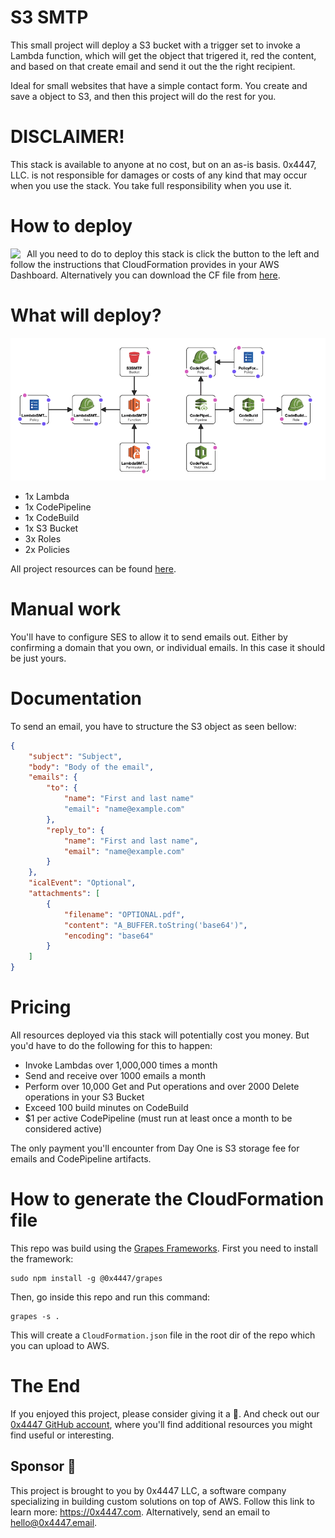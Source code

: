 # S3 SMTP

This small project will deploy a S3 bucket with a trigger set to invoke a Lambda function, which will get the object that trigered it, red the content, and based on that create email and send it out the the right recipient. 

Ideal for small websites that have a simple contact form. You create and save a object to S3, and then this project will do the rest for you.

# DISCLAIMER!

This stack is available to anyone at no cost, but on an as-is basis. 0x4447, LLC. is not responsible for damages or costs of any kind that may occur when you use the stack. You take full responsibility when you use it.

# How to deploy

<a target="_blank" href="https://console.aws.amazon.com/cloudformation/home#/stacks/new?stackName=zer0x4447-SMTP&templateURL=https://s3.amazonaws.com/0x4447-drive-cloudformation/SMTP.json">
<img align="left" style="float: left; margin: 0 10px 0 0;" src="https://s3.amazonaws.com/cloudformation-examples/cloudformation-launch-stack.png"></a>

All you need to do to deploy this stack is click the button to the left and follow the instructions that CloudFormation provides in your AWS Dashboard. Alternatively you can download the CF file from [here](https://s3.amazonaws.com/0x4447-drive-cloudformation/SMTP.json).

# What will deploy?

![SMTP Diagram](https://raw.githubusercontent.com/0x4447/0x4447_product_smtp/assets/diagram.png)

- 1x Lambda
- 1x CodePipeline
- 1x CodeBuild
- 1x S3 Bucket
- 3x Roles
- 2x Policies

All project resources can be found [here](https://github.com/topics/0x4447-product-SMTP).

# Manual work

You'll have to configure SES to allow it to send emails out. Either by confirming a domain that you own, or individual emails. In this case it should be just yours.

# Documentation

To send an email, you have to structure the S3 object as seen bellow:

```json
{
    "subject": "Subject",
    "body": "Body of the email",
    "emails": {
        "to": {
            "name": "First and last name"
            "email": "name@example.com"
        },
        "reply_to": {
            "name": "First and last name",
            "email": "name@example.com"
        }
    },
    "icalEvent": "Optional",
    "attachments": [ 
        {
            "filename": "OPTIONAL.pdf",
            "content": "A_BUFFER.toString('base64')",
            "encoding": "base64"
        }
    ]
}
```

# Pricing

All resources deployed via this stack will potentially cost you money. But you'd have to do the following for this to happen:

- Invoke Lambdas over 1,000,000 times a month
- Send and receive over 1000 emails a month
- Perform over 10,000 Get and Put operations and over 2000 Delete operations in your S3 Bucket
- Exceed 100 build minutes on CodeBuild
- $1 per active CodePipeline (must run at least once a month to be considered active)

The only payment you'll encounter from Day One is S3 storage fee for emails and CodePipeline artifacts.

# How to generate the CloudFormation file

This repo was build using the [Grapes Frameworks](https://www.npmjs.com/package/@0x4447/grapes). First you need to install the framework:

```
sudo npm install -g @0x4447/grapes
```

Then, go inside this repo and run this command:

```
grapes -s .
```

This will create a `CloudFormation.json` file in the root dir of the repo which you can upload to AWS.

# The End

If you enjoyed this project, please consider giving it a 🌟. And check out our [0x4447 GitHub account](https://github.com/0x4447), where you'll find additional resources you might find useful or interesting.

## Sponsor 🎊

This project is brought to you by 0x4447 LLC, a software company specializing in building custom solutions on top of AWS. Follow this link to learn more: https://0x4447.com. Alternatively, send an email to [hello@0x4447.email](mailto:hello@0x4447.email?Subject=Hello%20From%20Repo&Body=Hi%2C%0A%0AMy%20name%20is%20NAME%2C%20and%20I%27d%20like%20to%20get%20in%20touch%20with%20someone%20at%200x4447.%0A%0AI%27d%20like%20to%20discuss%20the%20following%20topics%3A%0A%0A-%20LIST_OF_TOPICS_TO_DISCUSS%0A%0ASome%20useful%20information%3A%0A%0A-%20My%20full%20name%20is%3A%20FIRST_NAME%20LAST_NAME%0A-%20My%20time%20zone%20is%3A%20TIME_ZONE%0A-%20My%20working%20hours%20are%20from%3A%20TIME%20till%20TIME%0A-%20My%20company%20name%20is%3A%20COMPANY%20NAME%0A-%20My%20company%20website%20is%3A%20https%3A%2F%2F%0A%0ABest%20regards.).